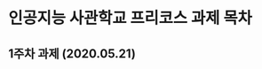 인공지능 사관학교 프리코스 과제 목차 
==============================
1주차 과제 (2020.05.21)
------------------------------

